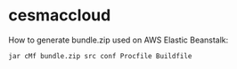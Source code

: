 # cesmaccloud 

How to generate bundle.zip used on AWS Elastic Beanstalk:

```
jar cMf bundle.zip src conf Procfile Buildfile

```